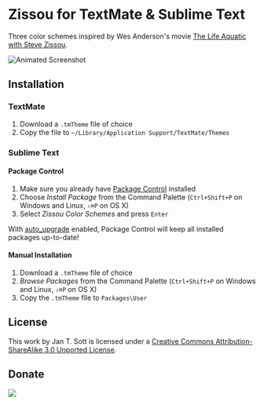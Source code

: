 # Zissou for TextMate & Sublime Text

Three color schemes inspired by Wes Anderson's movie [The Life Aquatic with Steve Zissou][1].

![Animated Screenshot][2]

## Installation

### TextMate

1. Download a `.tmTheme` file of choice
2. Copy the file to `~/Library/Application Support/TextMate/Themes`

### Sublime Text

#### Package Control

1. Make sure you already have [Package Control][3] installed
2. Choose *Install Package* from the Command Palette (`Ctrl+Shift+P` on Windows and Linux, `⇧⌘P` on OS X)
3. Select *Zissou Color Schemes* and press `Enter`

With [auto_upgrade][4] enabled, Package Control will keep all installed packages up-to-date!

#### Manual Installation

1. Download a `.tmTheme` file of choice
2. *Browse Packages* from the Command Palette (`Ctrl+Shift+P` on Windows and Linux, `⇧⌘P` on OS X)
3. Copy the `.tmTheme` file to `Packages\User`

## License

This work by Jan T. Sott is licensed under a [Creative Commons Attribution-ShareAlike 3.0 Unported License][5].

## Donate

[<img src="https://raw.github.com/balupton/flattr-buttons/master/badge-89x18.gif" />][6]

[1]: http://www.imdb.com/title/tt0362270/
[2]: https://raw.github.com/idleberg/Zissou.tmTheme/master/preview/screenshot.gif
[3]: http://wbond.net/sublime_packages/package_control/
[4]: http://wbond.net/sublime_packages/package_control/settings/
[5]: http://creativecommons.org/licenses/by-sa/3.0/deed.en_US
[6]: https://flattr.com/submit/auto?user_id=idleberg&url=https://github.com/idleberg/Zissou.tmTheme/&title=Zissou%20Color%20Schemes&description=Color%20scheme%20inspired%20by%20the%20Wes%20Anderson%20movie%20The%20Life%20Aquatic%20with%20Steve%20Zissou&language=en_GB&tags=zissou,life%20aquatic,wes%20anderson,color%20scheme,theme,syntax%20highlight,style-sheets&hidden=0&category=software